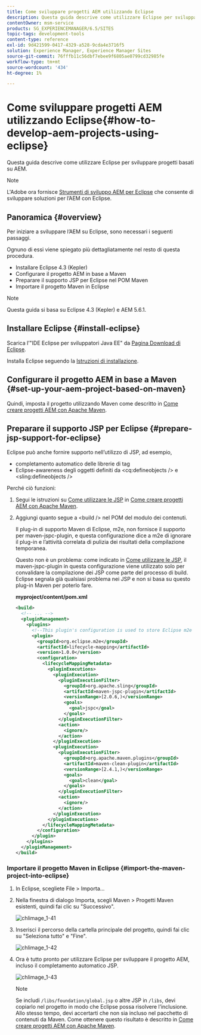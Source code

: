 ```yaml
---
title: Come sviluppare progetti AEM utilizzando Eclipse
description: Questa guida descrive come utilizzare Eclipse per sviluppare progetti basati su AEM
contentOwner: msm-service
products: SG_EXPERIENCEMANAGER/6.5/SITES
topic-tags: development-tools
content-type: reference
exl-id: 9d421599-0417-4329-a528-9cda4e3716f5
solution: Experience Manager, Experience Manager Sites
source-git-commit: 76fffb11c56dbf7ebee9f6805ae0799cd32985fe
workflow-type: tm+mt
source-wordcount: '434'
ht-degree: 1%

---
```


# Come sviluppare progetti AEM utilizzando Eclipse{#how-to-develop-aem-projects-using-eclipse}

Questa guida descrive come utilizzare Eclipse per sviluppare progetti basati su AEM.

>[!NOTE]
>
>L&#39;Adobe ora fornisce [Strumenti di sviluppo AEM per Eclipse](/help/sites-developing/aem-eclipse.md) che consente di sviluppare soluzioni per l’AEM con Eclipse.

## Panoramica {#overview}

Per iniziare a sviluppare l’AEM su Eclipse, sono necessari i seguenti passaggi.

Ognuno di essi viene spiegato più dettagliatamente nel resto di questa procedura.

* Installare Eclipse 4.3 (Kepler)
* Configurare il progetto AEM in base a Maven
* Preparare il supporto JSP per Eclipse nel POM Maven
* Importare il progetto Maven in Eclipse

>[!NOTE]
>
>Questa guida si basa su Eclipse 4.3 (Kepler) e AEM 5.6.1.

## Installare Eclipse {#install-eclipse}

Scarica l’&quot;IDE Eclipse per sviluppatori Java EE&quot; da [Pagina Download di Eclipse](https://www.eclipse.org/downloads/).

Installa Eclipse seguendo la [Istruzioni di installazione](https://wiki.eclipse.org/Eclipse/Installation).

## Configurare il progetto AEM in base a Maven {#set-up-your-aem-project-based-on-maven}

Quindi, imposta il progetto utilizzando Maven come descritto in [Come creare progetti AEM con Apache Maven](/help/sites-developing/ht-projects-maven.md).

## Preparare il supporto JSP per Eclipse {#prepare-jsp-support-for-eclipse}

Eclipse può anche fornire supporto nell’utilizzo di JSP, ad esempio,

* completamento automatico delle librerie di tag
* Eclipse-awareness degli oggetti definiti da &lt;cq:defineobjects /> e &lt;sling:defineobjects />

Perché ciò funzioni:

1. Segui le istruzioni su [Come utilizzare le JSP](/help/sites-developing/ht-projects-maven.md#how-to-work-with-jsps) in [Come creare progetti AEM con Apache Maven](/help/sites-developing/ht-projects-maven.md).
1. Aggiungi quanto segue a &lt;build /> nel POM del modulo dei contenuti.

   Il plug-in di supporto Maven di Eclipse, m2e, non fornisce il supporto per maven-jspc-plugin, e questa configurazione dice a m2e di ignorare il plug-in e l’attività correlata di pulizia dei risultati della compilazione temporanea.

   Questo non è un problema: come indicato in [Come utilizzare le JSP](/help/sites-developing/ht-projects-maven.md#how-to-work-with-jsps), il maven-jspc-plugin in questa configurazione viene utilizzato solo per convalidare la compilazione dei JSP come parte del processo di build. Eclipse segnala già qualsiasi problema nei JSP e non si basa su questo plug-in Maven per poterlo fare.

   **myproject/content/pom.xml**

   ```xml
   <build>
     <!-- ... -->
     <pluginManagement>
       <plugins>
         <!--This plugin's configuration is used to store Eclipse m2e settings only. It has no influence on the Maven build itself.-->
         <plugin>
           <groupId>org.eclipse.m2e</groupId>
           <artifactId>lifecycle-mapping</artifactId>
           <version>1.0.0</version>
           <configuration>
             <lifecycleMappingMetadata>
               <pluginExecutions>
                 <pluginExecution>
                   <pluginExecutionFilter>
                     <groupId>org.apache.sling</groupId>
                     <artifactId>maven-jspc-plugin</artifactId>
                     <versionRange>[2.0.6,)</versionRange>
                     <goals>
                       <goal>jspc</goal>
                     </goals>
                   </pluginExecutionFilter>
                   <action>
                     <ignore/>
                   </action>
                 </pluginExecution>
                 <pluginExecution>
                   <pluginExecutionFilter>
                     <groupId>org.apache.maven.plugins</groupId>
                     <artifactId>maven-clean-plugin</artifactId>
                     <versionRange>[2.4.1,)</versionRange>
                     <goals>
                       <goal>clean</goal>
                     </goals>
                   </pluginExecutionFilter>
                   <action>
                     <ignore/>
                   </action>
                 </pluginExecution>
               </pluginExecutions>
             </lifecycleMappingMetadata>
           </configuration>
         </plugin>
       </plugins>
     </pluginManagement>
   </build>
   ```

### Importare il progetto Maven in Eclipse {#import-the-maven-project-into-eclipse}

1. In Eclipse, scegliete File > Importa...
1. Nella finestra di dialogo Importa, scegli Maven > Progetti Maven esistenti, quindi fai clic su &quot;Successivo&quot;.

   ![chlimage_1-41](assets/chlimage_1-41a.png)

1. Inserisci il percorso della cartella principale del progetto, quindi fai clic su &quot;Seleziona tutto&quot; e &quot;Fine&quot;.

   ![chlimage_1-42](assets/chlimage_1-42a.png)

1. Ora è tutto pronto per utilizzare Eclipse per sviluppare il progetto AEM, incluso il completamento automatico JSP.

   ![chlimage_1-43](assets/chlimage_1-43a.png)

   >[!NOTE]
   >
   >Se includi `/libs/foundation/global.jsp` o altre JSP in `/libs`, devi copiarlo nel progetto in modo che Eclipse possa risolvere l’inclusione. Allo stesso tempo, devi accertarti che non sia incluso nel pacchetto di contenuti da Maven. Come ottenere questo risultato è descritto in [Come creare progetti AEM con Apache Maven](/help/sites-developing/ht-projects-maven.md).

